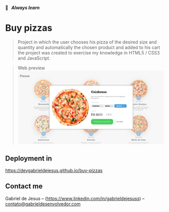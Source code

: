#### 📒   _Always learn_

# Buy pizzas
> Project in which the user chooses his pizza of the desired size and quantity and automatically the chosen product and added to his 
cart the project was created to exercise my knowledge in HTML5 / CSS3 and JavaScript.

> Web preview
![](images/web-preview.png)

## Deployment in
https://devgabrieldejesus.github.io/buy-pizzas

## Contact me

Gabriel de Jesus – (https://www.linkedin.com/in/gabrieldejesuss) – contato@gabrieldesenvolvedor.com
